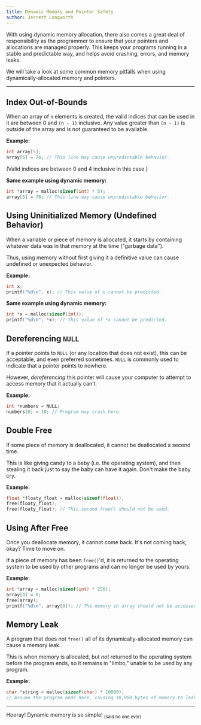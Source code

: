 ```yaml
---
title: Dynamic Memory and Pointer Safety
author: Jerrett Longworth
---
```


With using dynamic memory allocation, there also comes a great deal of responsibility as the programmer to ensure that your pointers and allocations are managed properly. This keeps your programs running in a stable and predictable way, and helps avoid crashing, errors, and memory leaks.

We will take a look at some common memory pitfalls when using dynamically-allocated memory and pointers.

---

## Index Out-of-Bounds

When an array of `n` elements is created, the valid indices that can be used in it are between 0 and `(n - 1)` inclusive. Any value greater than `(n - 1)` is outside of the array and is not guaranteed to be available.

**Example:**

``` c
int array[5];
array[5] = 76; // This line may cause unpredictable behavior.
```

(Valid indices are between 0 and 4 inclusive in this case.)

**Same example using dynamic memory:**

``` c
int *array = malloc(sizeof(int) * 5);
array[5] = 76; // This line may cause unpredictable behavior.
```

## Using Uninitialized Memory (Undefined Behavior)

When a variable or piece of memory is allocated, it starts by containing whatever data was in that memory at the time ("garbage data").

Thus, using memory without first giving it a definitive value can cause undefined or unexpected behavior.

**Example:**

``` c
int x;
printf("%d\n", x); // This value of x cannot be predicted.
```

**Same example using dynamic memory:**

``` c
int *x = malloc(sizeof(int));
printf("%d\n", *x); // This value of *x cannot be predicted.
```

## Dereferencing `NULL`

If a pointer points to `NULL` (or any location that does not exist), this can be acceptable, and even preferred sometimes. `NULL` is commonly used to indicate that a pointer points to nowhere.

However, *dereferencing* this pointer will cause your computer to attempt to access memory that it actually can't.

**Example:**

``` c
int *numbers = NULL;
numbers[0] = 10; // Program may crash here.
```

## Double Free

If some piece of memory is deallocated, it cannot be deallocated a second time.

This is like giving candy to a baby (i.e. the operating system), and then stealing it back just to say the baby can have it again. Don't make the baby cry.

**Example:**

``` c
float *floaty_float = malloc(sizeof(float));
free(floaty_float);
free(floaty_float); // This second free() should not be used.
```

## Using After Free

Once you deallocate memory, it cannot come back. It's not coming back, okay? Time to move on.

If a piece of memory has been `free()`'d, it is returned to the operating system to be used by other programs and can no longer be used by yours.

**Example:**

``` c
int *array = malloc(sizeof(int) * 256);
array[0] = 0;
free(array);
printf("%d\n", array[0]); // The memory in array should not be accessed here.
```

## Memory Leak

A program that does not `free()` all of its dynamically-allocated memory can cause a memory leak.

This is when memory is allocated, but *not* returned to the operating system before the program ends, so it remains in "limbo," unable to be used by any program.

**Example:**

``` c
char *string = malloc(sizeof(char) * 10000);
// Assume the program ends here, causing 10,000 bytes of memory to leak.
```

---

Hooray! Dynamic memory is so simple! <sub>(said no one ever)</sub>